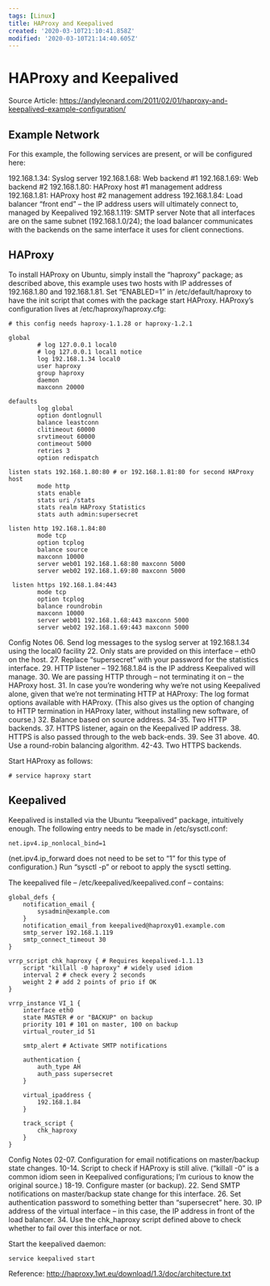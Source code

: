 ```yaml
---
tags: [Linux]
title: HAProxy and Keepalived
created: '2020-03-10T21:10:41.858Z'
modified: '2020-03-10T21:14:40.605Z'
---
```


# HAProxy and Keepalived

Source Article: https://andyleonard.com/2011/02/01/haproxy-and-keepalived-example-configuration/

## Example Network

For this example, the following services are present, or will be configured here:

192.168.1.34: Syslog server
192.168.1.68: Web backend #1
192.168.1.69: Web backend #2
192.168.1.80: HAProxy host #1 management address
192.168.1.81: HAProxy host #2 management address
192.168.1.84: Load balancer “front end” – the IP address users will ultimately connect to, managed by Keepalived
192.168.1.119: SMTP server
Note that all interfaces are on the same subnet (192.168.1.0/24); the load balancer communicates with the backends on the same interface it uses for client connections.

## HAProxy

To install HAProxy on Ubuntu, simply install the “haproxy” package; as described above, this example uses two hosts with IP addresses of 192.168.1.80 and 192.168.1.81. Set “ENABLED=1” in /etc/default/haproxy to have the init script that comes with the package start HAProxy. HAProxy’s configuration lives at /etc/haproxy/haproxy.cfg:

```
# this config needs haproxy-1.1.28 or haproxy-1.2.1
 
global
        # log 127.0.0.1 local0
        # log 127.0.0.1 local1 notice
        log 192.168.1.34 local0
        user haproxy
        group haproxy
        daemon
        maxconn 20000
  
defaults
        log global
        option dontlognull
        balance leastconn
        clitimeout 60000
        srvtimeout 60000
        contimeout 5000
        retries 3
        option redispatch
 
listen stats 192.168.1.80:80 # or 192.168.1.81:80 for second HAProxy host
        mode http
        stats enable
        stats uri /stats
        stats realm HAProxy Statistics
        stats auth admin:supersecret
  
listen http 192.168.1.84:80
        mode tcp
        option tcplog
        balance source
        maxconn 10000
        server web01 192.168.1.68:80 maxconn 5000
        server web02 192.168.1.69:80 maxconn 5000
  
 listen https 192.168.1.84:443 
        mode tcp
        option tcplog
        balance roundrobin
        maxconn 10000
        server web01 192.168.1.68:443 maxconn 5000
        server web02 192.168.1.69:443 maxconn 5000
```

Config Notes
06. Send log messages to the syslog server at 192.168.1.34 using the local0 facility
22. Only stats are provided on this interface – eth0 on the host.
27. Replace “supersecret” with your password for the statistics interface.
29. HTTP listener – 192.168.1.84 is the IP address Keepalived will manage.
30. We are passing HTTP through – not terminating it on – the HAProxy host.
31. In case you’re wondering why we’re not using Keepalived alone, given that we’re not terminating HTTP at HAProxy: The log format options available with HAProxy. (This also gives us the option of changing to HTTP termination in HAProxy later, without installing new software, of course.)
32. Balance based on source address.
34-35. Two HTTP backends.
37. HTTPS listener, again on the Keepalived IP address.
38. HTTPS is also passed through to the web back-ends.
39. See 31 above.
40. Use a round-robin balancing algorithm.
42-43. Two HTTPS backends.

Start HAProxy as follows:

`# service haproxy start`

## Keepalived

Keepalived is installed via the Ubuntu “keepalived” package, intuitively enough. The following entry needs to be made in /etc/sysctl.conf:

`net.ipv4.ip_nonlocal_bind=1`

(net.ipv4.ip_forward does not need to be set to “1” for this type of configuration.) Run “sysctl -p” or reboot to apply the sysctl setting.

The keepalived file – /etc/keepalived/keepalived.conf – contains:

```
global_defs {
    notification_email {
        sysadmin@example.com
    }
    notification_email_from keepalived@haproxy01.example.com
    smtp_server 192.168.1.119
    smtp_connect_timeout 30
}
 
vrrp_script chk_haproxy { # Requires keepalived-1.1.13
    script "killall -0 haproxy" # widely used idiom
    interval 2 # check every 2 seconds
    weight 2 # add 2 points of prio if OK
}
 
vrrp_instance VI_1 {
    interface eth0
    state MASTER # or "BACKUP" on backup
    priority 101 # 101 on master, 100 on backup
    virtual_router_id 51
 
    smtp_alert # Activate SMTP notifications
 
    authentication {
        auth_type AH
        auth_pass supersecret
    }
 
    virtual_ipaddress {
        192.168.1.84
    }
 
    track_script {
        chk_haproxy
    }
}
```

Config Notes
02-07. Configuration for email notifications on master/backup state changes.
10-14. Script to check if HAProxy is still alive. (“killall -0” is a common idiom seen in Keepalived configurations; I’m curious to know the original source.)
18-19. Configure master (or backup).
22. Send SMTP notifications on master/backup state change for this interface.
26. Set authentication password to something better than “supersecret” here.
30. IP address of the virtual interface – in this case, the IP address in front of the load balancer.
34. Use the chk_haproxy script defined above to check whether to fail over this interface or not.

Start the keepalived daemon:

`service keepalived start`

Reference: http://haproxy.1wt.eu/download/1.3/doc/architecture.txt
